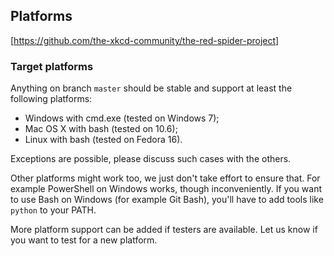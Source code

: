 Platforms
---------

[https://github.com/the-xkcd-community/the-red-spider-project]


### Target platforms ###

Anything on branch `master` should be stable and support at least the
following platforms:

 -  Windows with cmd.exe (tested on Windows 7);
 -  Mac OS X with bash (tested on 10.6);
 -  Linux with bash (tested on Fedora 16).

Exceptions are possible, please discuss such cases with the others.

Other platforms might work too, we just don't take effort to ensure
that. For example PowerShell on Windows works, though inconveniently.
If you want to use Bash on Windows (for example Git Bash), you'll have
to add tools like `python` to your PATH.

More platform support can be added if testers are available. Let us
know if you want to test for a new platform.

